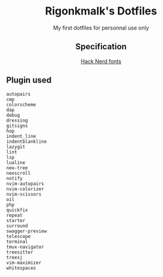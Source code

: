 <div align="center">

   # Rigonkmalk's Dotfiles
   My first dotfiles for personnal use only

   ## Specification
   [Hack Nerd fonts](https://www.nerdfonts.com/font-downloads)

</div>

   ## Plugin used
   ```
   autopairs
   cmp
   colorscheme
   dap
   debug
   dressing
   gitsigns
   hop
   indent_line
   indentblankline
   lazygit
   lint
   lsp
   lualine
   neo-tree
   neoscroll
   notify
   nvim-autopairs
   nvim-colorizer
   nvim-scissors
   oil
   php
   quickfix
   repeat
   starter
   surround
   swagger-preview
   telescope
   terminal
   tmux-navigator
   treesitter
   treesj
   vim-maximizer
   whitespaces
   ```
